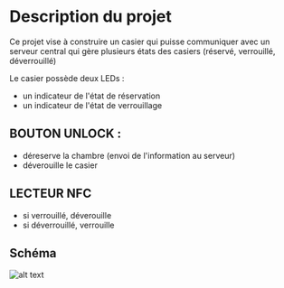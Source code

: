 # Description du projet

Ce projet vise à construire un casier qui puisse communiquer avec un serveur central qui gère plusieurs états des casiers (réservé, verrouillé, déverrouillé)

Le casier possède deux LEDs :
* un indicateur de l'état de réservation
* un indicateur de l'état de verrouillage

## BOUTON UNLOCK : 

* déreserve la chambre (envoi de l'information au serveur)
* déverouille le casier

## LECTEUR NFC

* si verrouillé, déverouille
* si déverrouillé, verrouille

## Schéma

![alt text](https://github.com/thibaultserti/Imagine-and-Make/blob/master/schema.png "Schema")



